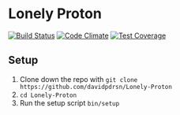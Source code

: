 Lonely Proton
=============

[![Build Status](https://travis-ci.org/davidpdrsn/Lonely-Proton.svg)](https://travis-ci.org/davidpdrsn/Lonely-Proton)
[![Code Climate](https://codeclimate.com/github/davidpdrsn/Lonely-Proton/badges/gpa.svg)](https://codeclimate.com/github/davidpdrsn/Lonely-Proton)
[![Test Coverage](https://codeclimate.com/github/davidpdrsn/Lonely-Proton/badges/coverage.svg)](https://codeclimate.com/github/davidpdrsn/Lonely-Proton)

Setup
-----

1. Clone down the repo with `git clone https://github.com/davidpdrsn/Lonely-Proton`
2. `cd Lonely-Proton`
3. Run the setup script `bin/setup`
